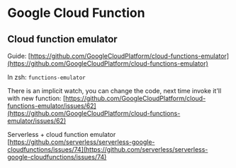 # Google Cloud Function

## Cloud function emulator

Guide: [https://github.com/GoogleCloudPlatform/cloud-functions-emulator](https://github.com/GoogleCloudPlatform/cloud-functions-emulator)

In zsh: `functions-emulator`

There is an implicit watch, you can change the code, next time invoke it'll with new function: [https://github.com/GoogleCloudPlatform/cloud-functions-emulator/issues/62](https://github.com/GoogleCloudPlatform/cloud-functions-emulator/issues/62)

Serverless + cloud function emulator [https://github.com/serverless/serverless-google-cloudfunctions/issues/74](https://github.com/serverless/serverless-google-cloudfunctions/issues/74)

